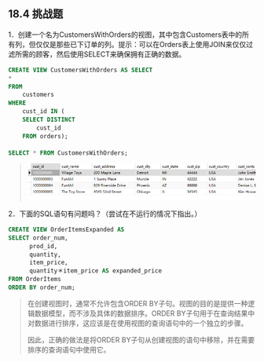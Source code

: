 ## 18.4 挑战题

1．创建一个名为CustomersWithOrders的视图，其中包含Customers表中的所有列，但仅仅是那些已下订单的列。提示：可以在Orders表上使用JOIN来仅仅过滤所需的顾客，然后使用SELECT来确保拥有正确的数据。

```sql
CREATE VIEW CustomersWithOrders AS SELECT
* 
FROM
	customers 
WHERE
	cust_id IN (
	SELECT DISTINCT
		cust_id 
    FROM orders);

SELECT * FROM CustomersWithOrders;
```

> ![image-20240303102757517](./assets/image-20240303102757517.png)

2．下面的SQL语句有问题吗？（尝试在不运行的情况下指出。）

```sql
CREATE VIEW OrderItemsExpanded AS
SELECT order_num,
      prod_id,
      quantity,
      item_price,
      quantity＊item_price AS expanded_price
FROM OrderItems
ORDER BY order_num;
```

>在创建视图时，通常不允许包含ORDER BY子句。视图的目的是提供一种逻辑数据模型，而不涉及具体的数据排序。ORDER BY子句用于在查询结果中对数据进行排序，这应该是在使用视图的查询语句中的一个独立的步骤。
>
>因此，正确的做法是将ORDER BY子句从创建视图的语句中移除，并在需要排序的查询语句中使用它。